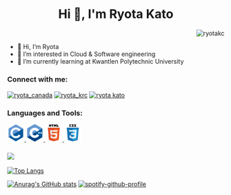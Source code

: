 <h1 align="center">Hi 👋, I'm Ryota Kato</h1>
<p align="right"> <img src="https://komarev.com/ghpvc/?username=ryotakc&label=Profile%20views&color=0e75b6&style=flat" alt="ryotakc" /> </p>


<!--
**ryotakc/ryotakc** is a ✨ _special_ ✨ repository because its `README.md` (this file) appears on your GitHub profile.-->


- 👋 Hi, I’m Ryota
- 👀 I’m interested in Cloud & Software engineering
- 🌱 I’m currently learning at Kwantlen Polytechnic University

<h3 align="left">Connect with me:</h3>
<a href="https://twitter.com/ryota_canada" target="blank"><img align="center" src="https://raw.githubusercontent.com/rahuldkjain/github-profile-readme-generator/master/src/images/icons/Social/twitter.svg" alt="ryota_canada" height="30" width="40" /></a>
<a href="https://instagram.com/ryota_krc" target="blank"><img align="center" src="https://raw.githubusercontent.com/rahuldkjain/github-profile-readme-generator/master/src/images/icons/Social/instagram.svg" alt="ryota_krc" height="30" width="40" /></a>
<a href="https://fb.com/" target="blank"><img align="center" src="https://raw.githubusercontent.com/rahuldkjain/github-profile-readme-generator/master/src/images/icons/Social/facebook.svg" alt="ryota kato" height="30" width="40" /></a>
<h3 align="left"></h3>

<h3 align="left">Languages and Tools:</h3>
<p align="left"> <a href="https://www.cprogramming.com/" target="_blank" rel="noreferrer"> <img src="https://raw.githubusercontent.com/devicons/devicon/master/icons/c/c-original.svg" alt="c" width="40" height="40"/> </a> <a href="https://www.w3schools.com/cpp/" target="_blank" rel="noreferrer"> <img src="https://raw.githubusercontent.com/devicons/devicon/master/icons/cplusplus/cplusplus-original.svg" alt="cplusplus" width="40" height="40"/> </a> <a href="https://www.w3.org/html/" target="_blank" rel="noreferrer"> <img src="https://raw.githubusercontent.com/devicons/devicon/master/icons/html5/html5-original-wordmark.svg" alt="html5" width="40" height="40"/> </a> <a href="https://www.w3schools.com/css/" target="_blank" rel="noreferrer"> <img src="https://raw.githubusercontent.com/devicons/devicon/master/icons/css3/css3-original-wordmark.svg" alt="css3" width="40" height="40"/> </a> </p>
<h3 align="left"></h3>

<!---
RyotaKC/RyotaKC is a ✨ special ✨ repository because its `README.md` (this file) appears on your GitHub profile.
You can click the Preview link to take a look at your changes.
--->

![](https://github-profile-summary-cards.vercel.app/api/cards/profile-details?username=ryotakc&theme=github_dark)

[![Top Langs](https://github-readme-stats.vercel.app/api/top-langs/?username=ryotakc&layout=compact&theme=algolia)](https://github.com/anuraghazra/github-readme-stats)

[![Anurag's GitHub stats](https://github-readme-stats.vercel.app/api?username=ryotakc&theme=algolia&show_icons=true)](https://github.com/anuraghazra/github-readme-stats) [![spotify-github-profile](https://spotify-github-profile.vercel.app/api/view?uid=31qgnjwjnpxi27yvkwzzgca5ecxi&cover_image=true&theme=default&show_offline=false&background_color=121212)](https://github.com/kittinan/spotify-github-profile)


